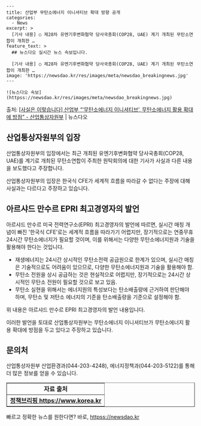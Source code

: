     ---
    title: 산업부 무탄소에너지 이니셔티브 확대 방향 공개
    categories:
      - News
    excerpt: >
      [기사 내용] ○ 제28차 유엔기후변화협약 당사국총회(COP28, UAE) 계기 개최된 무탄소연합이 개최한 …
    feature_text: >
      ## 뉴스다오 실시간 뉴스 속보입니다.
    
      [기사 내용] ○ 제28차 유엔기후변화협약 당사국총회(COP28, UAE) 계기 개최된 무탄소연합이 개최한 …
    image: 'https://newsdao.kr/res/images/meta/newsdao_breakingnews.jpg'
    ---
    
    ![뉴스다오 속보](httpss://newsdao.kr/res/images/meta/newsdao_breakingnews.jpg)

<p>출처: <a href="httpss://newsdao.kr/2773" rel="dofollow">[사실은 이렇습니다] 산업부 “‘무탄소에너지 이니셔티브’, 무탄소에너지 활용 확대에 방점” - 산업통상자원부</a> | 뉴스다오</p>

<h2 data-ke-size="size26">산업통상자원부의 입장</h2>
산업통상자원부의 입장에서는 최근 개최된 유엔기후변화협약 당사국총회(COP28, UAE)를 계기로 개최된 무탄소연합이 주최한 원탁회의에 대한 기사가 사실과 다른 내용을 보도했다고 주장합니다.

<p data-ke-size="size16">산업통상자원부의 입장은 한국식 CFE가 세계적 흐름을 따라갈 수 없다는 주장에 대해 사실과는 다르다고 주장하고 있습니다.</p>

<h2 data-ke-size="size26">아르샤드 만수르 EPRI 최고경영자의 발언</h2>
아르샤드 만수르 미국 전력연구소(EPRI) 최고경영자의 발언에 따르면, 실시간 매칭 개념이 빠진 '한국식 CFE'로는 세계적 흐름을 따라가기 어렵지만, 장기적으로는 연중무휴 24시간 무탄소에너지가 필요할 것이며, 이를 위해서는 다양한 무탄소에너지원과 기술을 활용해야 한다는 것입니다.

<ul>
  <li>재생에너지는 24시간 상시적인 무탄소전력 공급원으로 한계가 있으며, 실시간 매칭은 기술적으로도 어려움이 있으므로, 다양한 무탄소에너지원과 기술을 활용해야 함.</li>
  <li>무탄소 전원을 상시 공급하는 것은 현실적으로 어렵지만, 장기적으로는 24시간 상시적인 무탄소 전원이 필요할 것으로 보고 있음.</li>
  <li>무탄소 실현을 위해서는 에너지원의 특성보다는 탄소배출량에 근거하여 판단해야 하며, 무탄소 및 저탄소 에너지의 기준을 탄소배출량을 기준으로 설정해야 함.</li>
</ul>

위 내용은 아르샤드 만수르 EPRI 최고경영자의 발언 내용입니다.

<p data-ke-size="size16">이러한 발언을 토대로 산업통상자원부는 무탄소에너지 이니셔티브가 무탄소에너지 활용 확대에 방점을 두고 있다고 주장하고 있습니다.</p>

<h2 data-ke-size="size26">문의처</h2>
산업통상자원부 산업환경과(044-203-4248), 에너지정책과(044-203-5122)를 통해 더 많은 정보를 얻을 수 있습니다.

<p data-ke-size="size16"></p>

<table style="width: 100%;" border="1">
<tbody>
<tr>
<td style="text-align: center; height: 17px;"><b>자료 출처</b></td>
</tr>
<tr>
<td style="text-align: center; height: 17px;"><b><a href="httpss://newsdao.kr/2773">정책브리핑 https://www.korea.kr</a></b></td>
</tr>
</tbody>
</table>

<p data-ke-size="size16"></p> 

빠르고 정확한 뉴스를 원한다면? 바로, <a href="httpss://newsdao.kr" rel="dofollow">httpss://newsdao.kr</a>


    